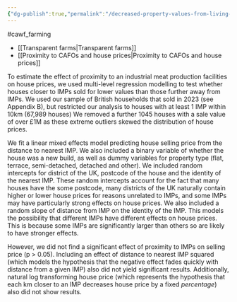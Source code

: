 ```yaml
---
{"dg-publish":true,"permalink":"/decreased-property-values-from-living-near-im-ps/","tags":["#cawf_farming"],"created":"2025-10-23T17:42:47.559+01:00","updated":"2025-10-23T18:06:40.018+01:00"}
---
```


#cawf_farming 

- [[Transparent farms\|Transparent farms]]
- [[Proximity to CAFOs and house prices\|Proximity to CAFOs and house prices]]

To estimate the effect of proximity to an industrial meat production facilities on house prices, we used multi-level regression modelling to test whether houses closer to IMPs sold for lower values than those further away from IMPs. We used our sample of British households that sold in 2023 (see Appendix B), but restricted our analysis to houses with at least 1 IMP within 10km (67,989 houses) We removed a further 1045 houses with a sale value of over £1M as these extreme outliers skewed the distribution of house prices.

We fit a linear mixed effects model predicting house selling price from the distance to nearest IMP. We also included a binary variable of whether the house was a new build, as well as dummy variables for property type (flat, terrace, semi-detached, detached and other). We included random intercepts for district of the UK, postcode of the house and the identity of the nearest IMP. These random intercepts account for the fact that many houses have the some postcode, many districts of the UK naturally contain higher or lower house prices for reasons unrelated to IMPs, and some IMPs may have particularly strong effects on house prices. We also included a random slope of distance from IMP on the identity of the IMP. This models the possibility that different IMPs have different effects on house prices. This is because some IMPs are significantly larger than others so are likely to have stronger effects.

However, we did not find a significant effect of proximity to IMPs on selling price (p > 0.05). Including an effect of distance to nearest IMP squared (which models the hypothesis that the negative effect fades quickly with distance from a given IMP) also did not yield significant results. Additionally, natural log transforming house price (which represents the hypothesis that each km closer to an IMP decreases house price by a fixed *percentage*) also did not show results.